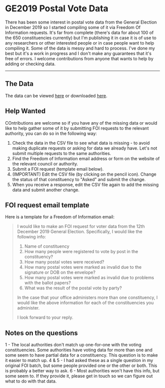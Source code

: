 # GE2019 Postal Vote Data

There has been some interest in postal vote data from the General Election in December 2019 so I started compiling some of it via Freedom Of Information requests. It's far from complete (there's data for about 100 of the 650 constituencies currently) but I'm publishing it in case it is of use to any researchers or other interested people or in case people want to help compiling it. Some of the data is messy and hard to process. I've done my best but it's a work in progress and I don't make any guarantees that it's free of errors. I welcome contributions from anyone that wants to help by adding or checking data.

---
## The Data
The data can be viewed [here](https://github.com/alexstacey/GE2019-postal-vote-data/blob/master/GE2019-results.csv) or downloaded [here](https://raw.githubusercontent.com/alexstacey/GE2019-postal-vote-data/master/GE2019-results.csv).

## Help Wanted
COntributions are welcome so if you have any of the missing data or would like to help gather some of it by submitting FOI requests to the relevant authority, you can do so in the following way:

1. Check the data in the CSV file to see what data is missing - to avoid making duplicate requests or asking for data we already have. Let's not submit multiple requests to the same authorities.  
2. Find the Freedom of Information email address or form on the website of the relevant council or authority.
3. Submit a FOI request (template email below).
4. (IMPORTANT) Edit the CSV file (by clicking on the pencil icon). Change the status of that constituency to "Asked" and submit the change. 
5. When you receive a response, edit the CSV file again to add the missing data and submit another change.


## FOI request email template
Here is a template for a Freedom of Information email:

> I would like to make an FOI request for voter data from the 12th December 2019 General Election. Specifically, I would like the following info:
> 
> 1) Name of constituency
> 2) How many people were registered to vote by post in the constituency?
> 3) How many postal votes were received?
> 4) How many postal votes were marked as invalid due to the signature or DOB on the envelope?
> 5) How many postal votes were marked as invalid due to problems with the ballot papers?
> 6) What was the result of the postal vote by party?
> 
> In the case that your office administers more than one constituency, I would like the above information for each of the constituencies you administer.
> 
> I look forward to your reply.

## Notes on the questions
1 - The local authorities don't match up one-for-one with the voting constituencies. Some authorities have voting data for more than one and some seem to have partial data for a constituency. This question is to make it easier to match up.
4 & 5 - I had asked these as a single question in my original FOI batch, but some people provided one or the other or both. This is probably a better way to ask. 
6 - Most authorities won't have this info, but some seem to. If they provide it, please get in touch so we can figure out what to do with that data.
